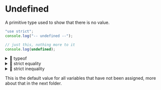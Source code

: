 # Undefined

A primitive type used to show that there is no value.

```js
"use strict";
console.log("-- undefined --");

// just this, nothing more to it
console.log(undefined);
```

<details>
<summary>🥚 typeof</summary>

```js
"use strict";
console.log("-- typeof undefined --");

console.log(typeof undefined); // 'undefined'
```

</details>
<details>
<summary>🥚 strict equality</summary>

```js
"use strict";
console.log("-- undefined: strict equality --");

// undefined is only strictly equal to undefined
console.log(undefined === undefined); // true

// any other strict equality is false
console.log(undefined === "undefined"); // false
console.log(undefined === 0); // false
console.log(undefined === null); // false
```

</details>
<details>
<summary>🥚  strict inequality</summary>

```js
"use strict";
console.log("-- undefined: strict inequality --");
// this will always be the opposite of strict equality

console.log(undefined !== undefined); // false

// any other strict inequality is true
console.log(undefined !== "undefined"); // true
console.log(undefined !== 0); // true
console.log(undefined !== null); // true
```

</details>

This is the default value for all variables that have not been assigned, more
about that in the next folder.
